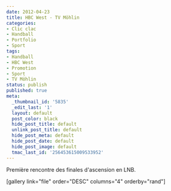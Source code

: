 ```yaml
---
date: 2012-04-23
title: HBC West - TV Möhlin
categories:
- Clic clac
- Handball
- Portfolio
- Sport
tags:
- Handball
- HBC West
- Promotion
- Sport
- TV Möhlin
status: publish
published: true
meta:
  _thumbnail_id: '5835'
  _edit_last: '1'
  layout: default
  post_color: black
  hide_post_title: default
  unlink_post_title: default
  hide_post_meta: default
  hide_post_date: default
  hide_post_image: default
  tmac_last_id: '256453615009533952'
---
```

Première rencontre des finales d'ascension en LNB.

[gallery link="file" order="DESC" columns="4" orderby="rand"]
